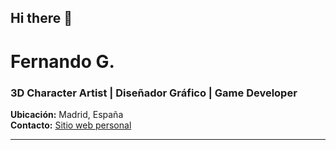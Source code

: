 ## Hi there 👋

<!--
**catalista/catalista** is a ✨ _special_ ✨ repository because its `README.md` (this file) appears on your GitHub profile.

Here are some ideas to get you started:

- 🔭 I’m currently working on ...
- 🌱 I’m currently learning ...
- 👯 I’m looking to collaborate on ...
- 🤔 I’m looking for help with ...
- 💬 Ask me about ...
- 📫 How to reach me: ...
- 😄 Pronouns: ...
- ⚡ Fun fact: ...
-->

# Fernando G.
### 3D Character Artist | Diseñador Gráfico | Game Developer
**Ubicación:** Madrid, España  
**Contacto:** [Sitio web personal](https://linktr.ee/catalista)

---
<!--

## 🎨 **Acerca de mí**
Con formación en Bellas Artes y más de diez años de experiencia, mi pasión por la informática y la animación en 3D me ha llevado a trabajar en diversas disciplinas creativas. Mis áreas principales son:

- **Producción 3D** (Blender, Maya, 3DS Max, ZBrush, Photoshop):
  - Modelado (high y low poly), mapeo UV, shading, texturizado, rigging y animación.
- **Diseño gráfico** (Photoshop, InDesign, Illustrator):
  - Retoque fotográfico, creación de imágenes e ilustraciones, maquetación.
- **Edición de video y post-producción** (Premiere Pro, After Effects):
  - Videos para presentaciones y proyectos.

Actualmente, exploro el uso de motores de videojuegos (Unreal Engine y Unity) e inteligencia artificial orientada a la creación de imágenes (ComfyUI).

---

## 💼 **Experiencia**
### **3D Artist | Diseñador Gráfico | Game Developer**
_Estatus:_ En búsqueda activa de empleo _(Mar 2022 - Actualidad)_  
- Especialización en modelado de props, personajes y entornos.
- Herramientas: Blender, Maya, Unreal Engine, Unity, Photoshop, After Effects.

### **Product Designer - Graphic Designer - 3D**  
_H91 INVESTMENTS S.L._ _(Ago 2021 - Feb 2022)_  
- Diseño de packaging cumpliendo normativas.
- Modelado y animación 3D para visualización.
- Supervisión de proveedores internacionales.

### **3D - Graphic Designer**  
_El Corte Inglés_ _(Sep 2010 - Jun 2021)_  
- Diseño de campañas publicitarias y presentación de proyectos 3D.
- Maquetación a nivel nacional con Adobe Suite.

---

## 📚 **Educación**
- **Centro de Referencia Nacional en Desarrollo Informático y Comunicaciones (Getafe)**:  
  - Desarrollo de videojuegos con Unreal Engine 5 (2023-2024)
  - Desarrollo de videojuegos con Unity (2023)
- **Universidad Complutense de Madrid**:  
  - Licenciatura en Bellas Artes (1999-2005)

---

## 🏆 **Certificaciones y Cursos**
- Autodesk Maya (2007)
- Creación de Retratos 3D Realistas (2022)
- Diseño de videojuegos (2022)

---

## 🗣️ **Idiomas**
- Español: Nativo/Bilingüe  
- Inglés: Competencia básica limitada  
- Italiano: Competencia básica profesional  

---

**¡Descubre más sobre mí!**  
[Portafolio y enlaces](https://linktr.ee/catalista)

-->

